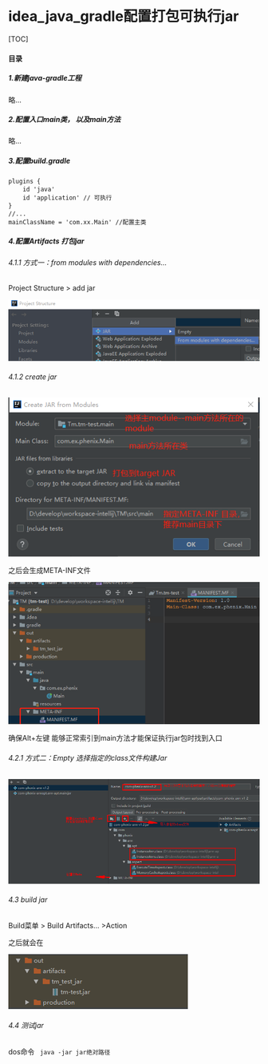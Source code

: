 # idea_java_gradle配置打包可执行jar

[TOC]

#### 目录

##### 1.新建java-gradle工程

略...

##### 2.配置入口main类， 以及main方法

略...

##### 3.配置build.gradle 

```
plugins {
    id 'java'
    id 'application' // 可执行
}
//...
mainClassName = 'com.xx.Main' //配置主类
```

##### 4.配置Artifacts 打包jar

###### 4.1.1 方式一：from modules with dependencies...

 Project Structure > add jar



![Add jar](RES/15669004041553.png)



###### 4.1.2 create jar

![Create JAR from Modules](RES/15669008043731.png)

之后会生成META-INF文件

![生成META-INF文件](RES/15669012783050.png)

确保Alt+左键 能够正常索引到main方法才能保证执行jar包时找到入口

###### 4.2.1 方式二：Empty 选择指定的class文件构建Jar

![指定的class文件构建Jar](RES/15671333038763.png)

###### 4.3 build jar

Build菜单 > Build Artifacts... >Action 

之后就会在

![生成JAR](RES/1566901388-1.jpg)

###### 4.4 测试jar

dos命令 ` java -jar jar绝对路径`




















